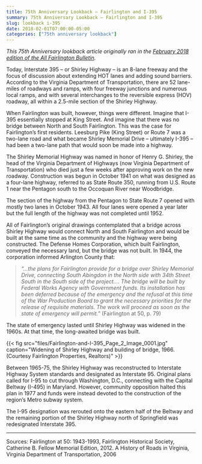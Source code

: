 ```yaml
---
title: 75th Anniversary Lookback — Fairlington and I-395
summary: 75th Anniversary Lookback — Fairlington and I-395
slug: lookback i-395
date: 2018-02-01T07:00:00-05:00
categories: ["75th anniversary lookback"]
---
```


*This 75th Anniversary lookback article originally ran in the [February 2018 edition of the All Fairlington Bulletin](http://www.fca-fairlington.org/wp-content/uploads/february_2018_afb.pdf#page=11).*

Today, Interstate 395 – or Shirley Highway – is an 8-lane freeway and the focus of discussion about extending HOT lanes and adding sound barriers. According to the Virginia Department of Transportation, there are 52 lane-miles of roadways and ramps, with four freeway junctions and numerous local ramps, and with several interchanges to the reversible express (HOV) roadway, all within a 2.5-mile section of the Shirley Highway.

When Fairlington was built, however, things were different. Imagine that I-395 essentially stopped at King Street. And imagine that there was no bridge between North and South Fairlington. This was the case for Fairlington’s first residents. Leesburg Pike (King Street) or Route 7 was a two-lane road and what became Shirley Memorial Drive – ultimately I-395 – had been a two-lane path that would soon be made into a highway.

The Shirley Memorial Highway was named in honor of Henry G. Shirley, the head of the Virginia Department of Highways (now Virginia Department of Transportation) who died just a few weeks after approving work on the new roadway. Construction was begun in October 1941 on what was designed as a four-lane highway, referred to as State Route 350, running from U.S. Route 1 near the Pentagon south to the Occoquan River near Woodbridge.

The section of the highway from the Pentagon to State Route 7 opened with mostly two lanes in October 1943. All four lanes were opened a year later but the full length of the highway was not completed until 1952.

All of Fairlington’s original drawings contemplated that a bridge across Shirley Highway would connect North and South Fairlington and would be built at the same time as the community and the highway were being constructed. The Defense Homes Corporation, which built Fairlington, conveyed the necessary land, but the bridge was not built. In 1944, the corporation informed Arlington County that:

> *“…the plans for Fairlington provide for a bridge over Shirley Memorial Drive, connecting South Abingdon in the North side with 34th Street South in the South side of the project…. The bridge will be built by Federal Works Agency with Government funds. Its installation has been deferred because of the emergency and the refusal at this time of the War Production Board to grant the necessary priorities for the release of requisite materials. The work will proceed as soon as the state of emergency will permit.”* (Fairlington at 50, p. 79)

The state of emergency lasted until Shirley Highway was widened in the 1960s. At that time, the long-awaited bridge was built.

{{< fig src="files/Fairlington-and-I-395_Page_2_Image_0001.jpg" caption="Widening of Shirley Highway and building of bridge, 1966.<br>(Courtesy Fairlington Properties, Realtors)" >}}

Between 1965-75, the Shirley Highway was reconstructed to Interstate Highway System standards and designated as Interstate 95. Original plans called for I-95 to cut through Washington, D.C., connecting with the Capital Beltway (I-495) in Maryland. However, community opposition halted this plan in 1977 and funds were instead devoted to the construction of the region’s Metro subway system.

The I-95 designation was rerouted onto the eastern half of the Beltway and the remaining portion of the Shirley Highway north of Springfield was redesignated Interstate 395.

---

Sources: Fairlington at 50: 1943-1993, Fairlington Historical Society, Catherine B. Fellow Memorial Edition, 2012. A History of Roads in Virginia, Virginia Department of Transportation, 2006